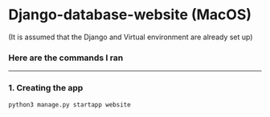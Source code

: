 # Django-database-website (MacOS)

(It is assumed that the Django and Virtual environment are already set up)


### Here are the commands I ran

---

### 1. Creating the app

```
python3 manage.py startapp website
```
